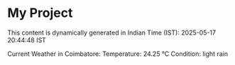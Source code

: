 # My Project

This content is dynamically generated in Indian Time (IST): 2025-05-17 20:44:48 IST


Current Weather in Coimbatore:
Temperature: 24.25 °C
Condition: light rain

